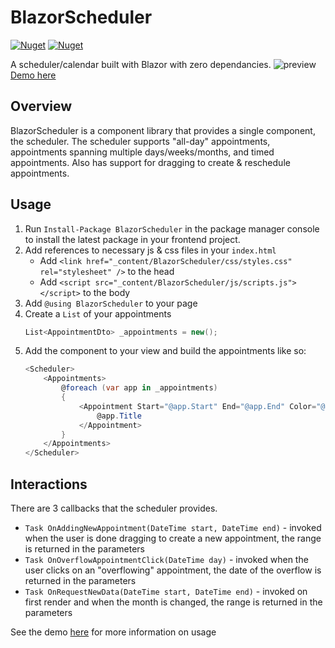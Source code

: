 # BlazorScheduler
[![Nuget](https://img.shields.io/nuget/v/BlazorScheduler)](https://www.nuget.org/packages/BlazorScheduler/)
[![Nuget](https://img.shields.io/nuget/dt/BlazorScheduler)](https://www.nuget.org/packages/BlazorScheduler/)

A scheduler/calendar built with Blazor with zero dependancies.
![preview](https://user-images.githubusercontent.com/15176357/125132100-b1693b00-e0b8-11eb-9873-88a18973626b.png)
[Demo here](https://valincius.dev/BlazorScheduler/)

## Overview
BlazorScheduler is a component library that provides a single component, the scheduler.
The scheduler supports "all-day" appointments, appointments spanning multiple days/weeks/months, and timed appointments.
Also has support for dragging to create & reschedule appointments.

## Usage
1. Run `Install-Package BlazorScheduler` in the package manager console to install the latest package in your frontend project.
2. Add references to necessary js & css files in your `index.html`
    - Add `<link href="_content/BlazorScheduler/css/styles.css" rel="stylesheet" />` to the head
    - Add `<script src="_content/BlazorScheduler/js/scripts.js"></script>` to the body
3. Add `@using BlazorScheduler` to your page
4. Create a `List` of your appointments
    ```c#
    List<AppointmentDto> _appointments = new();
    ```
5. Add the component to your view and build the appointments like so:
    ```c#
    <Scheduler>
        <Appointments>
            @foreach (var app in _appointments)
            {
                <Appointment Start="@app.Start" End="@app.End" Color="@app.Color">
                    @app.Title
                </Appointment>
            }
        </Appointments>
    </Scheduler>
    ```

## Interactions
There are 3 callbacks that the scheduler provides.
- `Task OnAddingNewAppointment(DateTime start, DateTime end)` - invoked when the user is done dragging to create a new appointment, the range is returned in the parameters
- `Task OnOverflowAppointmentClick(DateTime day)` - invoked when the user clicks on an "overflowing" appointment, the date of the overflow is returned in the parameters
- `Task OnRequestNewData(DateTime start, DateTime end)` - invoked on first render and when the month is changed, the range is returned in the parameters

See the demo [here](https://valincius.dev/BlazorScheduler/) for more information on usage

